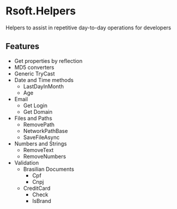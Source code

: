 # Rsoft.Helpers
Helpers to assist in repetitive day-to-day operations for developers

## Features

* Get properties by reflection
* MD5 converters
* Generic TryCast
* Date and Time methods
    * LastDayInMonth
    * Age
* Email
    * Get Login
    * Get Domain
* Files and Paths
    * RemovePath
    * NetworkPathBase
    * SaveFileAsync
* Numbers and Strings
    * RemoveText
    * RemoveNumbers
* Validation
    * Brasilian Documents
        * Cpf
        * Cnpj
    * CreditCard
		* Check
		* IsBrand